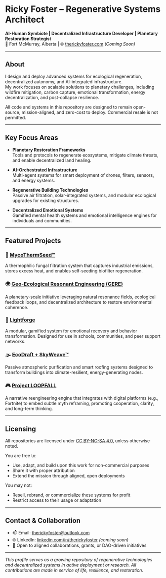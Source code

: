 # Ricky Foster – Regenerative Systems Architect  
**AI-Human Symbiote | Decentralized Infrastructure Developer | Planetary Restoration Strategist**  
📍 Fort McMurray, Alberta | 🌐 [therickyfoster.com](https://therickyfoster.com) *(Coming Soon)*

---

## About

I design and deploy advanced systems for ecological regeneration, decentralized autonomy, and AI-integrated infrastructure.  
My work focuses on scalable solutions to planetary challenges, including wildfire mitigation, carbon capture, emotional transformation, energy decentralization, and post-collapse resilience.

All code and systems in this repository are designed to remain open-source, mission-aligned, and zero-cost to deploy. Commercial resale is not permitted.

---

## Key Focus Areas

- **Planetary Restoration Frameworks**  
  Tools and protocols to regenerate ecosystems, mitigate climate threats, and enable decentralized land healing.

- **AI-Orchestrated Infrastructure**  
  Multi-agent systems for smart deployment of drones, filters, sensors, and energy systems.

- **Regenerative Building Technologies**  
  Passive air filtration, solar-integrated systems, and modular ecological upgrades for existing structures.

- **Decentralized Emotional Systems**  
  Gamified mental health systems and emotional intelligence engines for individuals and communities.

---

## Featured Projects

### 🔬 [MycoThermSeed™](https://github.com/TheRickyFoster/MycoThermSeed)
A thermophilic fungal filtration system that captures industrial emissions, stores excess heat, and enables self-seeding biofilter regeneration.

### 🌍 [Geo-Ecological Resonant Engineering (GERE)](https://github.com/TheRickyFoster/Geo-Ecological-Resonant-Engineering-GERE)  
A planetary-scale initiative leveraging natural resonance fields, ecological feedback loops, and decentralized architecture to restore environmental coherence.

### 🧱 [Lightforge](https://github.com/TheRickyFoster/Lightforge)  
A modular, gamified system for emotional recovery and behavior transformation. Designed for use in schools, communities, and peer support networks.

### 🌫️ [EcoDraft + SkyWeave™](https://github.com/TheRickyFoster/EcoDraft)  
Passive atmospheric purification and smart roofing systems designed to transform buildings into climate-resilient, energy-generating nodes.

### 🎮 [Project LOOPFALL](https://github.com/TheRickyFoster/Project-LOOPFALL)  
A narrative reengineering engine that integrates with digital platforms (e.g., Fortnite) to embed subtle myth reframing, promoting cooperation, clarity, and long-term thinking.

---

## Licensing

All repositories are licensed under [CC BY-NC-SA 4.0](https://creativecommons.org/licenses/by-nc-sa/4.0/), unless otherwise noted.

You are free to:
- Use, adapt, and build upon this work for non-commercial purposes
- Share it with proper attribution
- Extend the mission through aligned, open deployments

You may not:
- Resell, rebrand, or commercialize these systems for profit
- Restrict access to their usage or adaptation

---

## Contact & Collaboration

- 📫 Email: [therickyfoster@outlook.com](mailto:therickyfoster@outlook.com)  
- 🌐 LinkedIn: [linkedin.com/in/therickyfoster](https://linkedin.com/in/therickyfoster) *(coming soon)*  
- 🤝 Open to aligned collaborations, grants, or DAO-driven initiatives

---

*This profile serves as a growing repository of regenerative technologies and decentralized systems in active deployment or research. All contributions are made in service of life, resilience, and restoration.*

